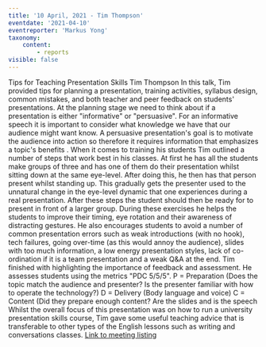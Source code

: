 ```yaml
---
title: '10 April, 2021 - Tim Thompson'
eventdate: '2021-04-10'
eventreporter: 'Markus Yong'
taxonomy:
    content:
        - reports
visible: false
---
```


Tips for Teaching Presentation Skills
Tim Thompson
In this talk, Tim provided tips for planning a presentation, training activities, syllabus design, common mistakes, and both teacher and peer feedback on students' presentations. 
At the planning stage we need to think about if a presentation is either "informative" or "persuasive". For an informative speech it is important to consider what knowledge we have that our audience might want know. A persuasive presentation's goal is to motivate the audience into action so therefore it requires information that emphasizes a topic's benefits .
When it comes to training his students Tim outlined a number of steps that work best in his classes. At first he has all the students make groups of three and has one of them do their presentation whilst sitting down at the same eye-level. After doing this, he then has that person present whilst standing up. This gradually gets the presenter used to the unnatural change in the eye-level dynamic that one experiences during a real presentation. After these steps the student should then be ready for to present in front of a larger group.
During these exercises he helps the students to improve their timing, eye rotation and their awareness of distracting gestures.  He also encourages students to avoid a number of common presentation errors such as weak introductions (with no hook), tech failures, going over-time (as this would annoy the audience), slides with too much information, a low energy presentation styles, lack of co-ordination if it is a team presentation and a weak Q&A at the end.
Tim finished with highlighting the importance of feedback and assessment. He assesses students using the metrics "PDC 5/5/5".
P = Preparation (Does the topic match the audience and presenter? Is the presenter familiar with how to operate the technology?)
D = Delivery (Body language and voice)
C = Content (Did they prepare enough content? Are the slides and is the speech  
Whilst the overall focus of this presentation was on how to run a university presentation skills course, Tim gave some useful teaching advice that is transferable to other types of the English lessons such as writing and conversations classes.
<a href="../schedule/2021/april/10">Link to meeting listing</a>
